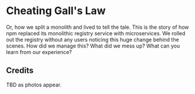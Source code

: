 # Cheating Gall's Law

Or, how we split a monolith and lived to tell the tale. This is the story of how npm replaced its monolithic registry service with microservices. We rolled out the registry without any users noticing this huge change behind the scenes. How did we manage this? What did we mess up? What can you learn from our experience?


## Credits

TBD as photos appear.
